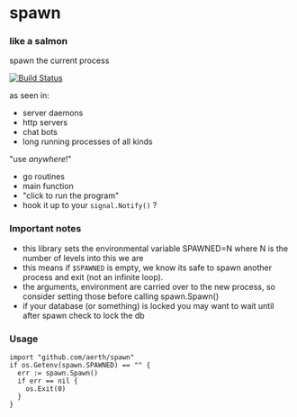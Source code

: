 # spawn

### like a salmon

spawn the current process

[![Build Status](https://travis-ci.org/aerth/spawn.svg?branch=master)](https://travis-ci.org/aerth/spawn)

as seen in:

  * server daemons
  * http servers
  * chat bots
  * long running processes of all kinds

"use *anywhere*!"

  * go routines
  * main function
  * "click to run the program"
  * hook it up to your `signal.Notify()` ?

### Important notes

  * this library sets the environmental variable SPAWNED=N where N is the number of levels into this we are
  * this means if `$SPAWNED` is empty, we know its safe to spawn another process and exit (not an infinite loop).
  * the arguments, environment are carried over to the new process, so consider setting those before calling spawn.Spawn()
  * if your database (or something) is locked you may want to wait until after spawn check to lock the db
  
### Usage

```
import "github.com/aerth/spawn"
if os.Getenv(spawn.SPAWNED) == "" {
  err := spawn.Spawn()
  if err == nil {
    os.Exit(0)
  }
}
```
